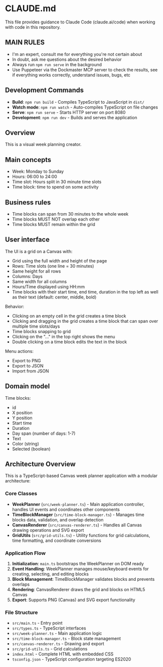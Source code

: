 # CLAUDE.md

This file provides guidance to Claude Code (claude.ai/code) when working with code in this repository.

## MAIN RULES
- I'm an expert, consult me for everything you're not certain about
- In doubt, ask me questions about the desired behavior
- Always run `npm run serve` in the background
- Use Puppeteer via the Dockmaster MCP server to check the results, see if everything works correctly, understand issues, bugs, etc

## Development Commands

- **Build**: `npm run build` - Compiles TypeScript to JavaScript in `dist/`
- **Watch mode**: `npm run watch` - Auto-compiles TypeScript on file changes
- **Serve**: `npm run serve` - Starts HTTP server on port 8080
- **Development**: `npm run dev` - Builds and serves the application

## Overview
This is a visual week planning creator.

## Main concepts
- Week: Monday to Sunday
- Hours: 06:00 to 24:00
- Time slot: Hours split in 30 minute time slots
- Time block: time to spend on some activity

## Business rules
- Time blocks can span from 30 minutes to the whole week
- Time blocks MUST NOT overlap each other
- Time blocks MUST remain within the grid

## User interface
The UI is a grid on a Canvas with:
- Grid using the full width and height of the page
- Rows: Time slots (one line = 30 minutes)
- Same height for all rows
- Columns: Days
- Same width for all columns
- Hours/Time displayed using HH:mm
- Time blocks with their start time, end time, duration in the top left as well as their text (default: center, middle, bold)

Behavior:
- Clicking on an empty cell in the grid creates a time block
- Clicking and dragging in the grid creates a time block that can span over multiple time slots/days
- Time blocks snapping to grid
- Clicking on the "..." in the top right shows the menu
- Double clicking on a time block edits the text in the block

Menu actions:
- Export to PNG
- Export to JSON
- Import from JSON

## Domain model
Time blocks:
- id
- X position
- Y position
- Start time
- Duration
- Day span (number of days: 1-7)
- Text
- Color (string)
- Selected (boolean)

## Architecture Overview
This is a TypeScript-based Canvas week planner application with a modular architecture:

### Core Classes

- **WeekPlanner** (`src/week-planner.ts`) - Main application controller, handles UI events and coordinates other components
- **TimeBlockManager** (`src/time-block-manager.ts`) - Manages time blocks data, validation, and overlap detection
- **CanvasRenderer** (`src/canvas-renderer.ts`) - Handles all Canvas drawing operations and SVG export
- **GridUtils** (`src/grid-utils.ts`) - Utility functions for grid calculations, time formatting, and coordinate conversions

### Application Flow

1. **Initialization**: `main.ts` bootstraps the WeekPlanner on DOM ready
2. **Event Handling**: WeekPlanner manages mouse/keyboard events for creating, selecting, and editing blocks
3. **Block Management**: TimeBlockManager validates blocks and prevents overlaps
4. **Rendering**: CanvasRenderer draws the grid and blocks on HTML5 Canvas
5. **Export**: Supports PNG (Canvas) and SVG export functionality

### File Structure

- `src/main.ts` - Entry point
- `src/types.ts` - TypeScript interfaces
- `src/week-planner.ts` - Main application logic
- `src/time-block-manager.ts` - Block state management
- `src/canvas-renderer.ts` - Drawing and export
- `src/grid-utils.ts` - Grid calculations
- `index.html` - Complete HTML with embedded CSS
- `tsconfig.json` - TypeScript configuration targeting ES2020
